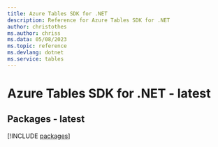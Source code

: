 ```yaml
---
title: Azure Tables SDK for .NET
description: Reference for Azure Tables SDK for .NET
author: christothes
ms.author: chriss
ms.data: 05/08/2023
ms.topic: reference
ms.devlang: dotnet
ms.service: tables
---
```

# Azure Tables SDK for .NET - latest
## Packages - latest
[!INCLUDE [packages](tables-index.md)]
